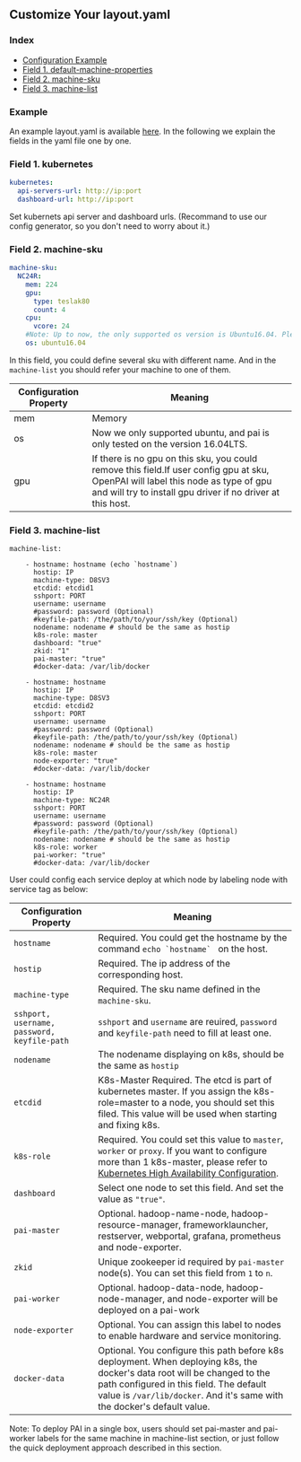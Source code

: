 <!--
  Copyright (c) Microsoft Corporation
  All rights reserved.

  MIT License

  Permission is hereby granted, free of charge, to any person obtaining a copy of this software and associated
  documentation files (the "Software"), to deal in the Software without restriction, including without limitation
  the rights to use, copy, modify, merge, publish, distribute, sublicense, and/or sell copies of the Software, and
  to permit persons to whom the Software is furnished to do so, subject to the following conditions:
  The above copyright notice and this permission notice shall be included in all copies or substantial portions of the Software.

  THE SOFTWARE IS PROVIDED *AS IS*, WITHOUT WARRANTY OF ANY KIND, EXPRESS OR IMPLIED, INCLUDING
  BUT NOT LIMITED TO THE WARRANTIES OF MERCHANTABILITY, FITNESS FOR A PARTICULAR PURPOSE AND
  NONINFRINGEMENT. IN NO EVENT SHALL THE AUTHORS OR COPYRIGHT HOLDERS BE LIABLE FOR ANY CLAIM,
  DAMAGES OR OTHER LIABILITY, WHETHER IN AN ACTION OF CONTRACT, TORT OR OTHERWISE, ARISING FROM,
  OUT OF OR IN CONNECTION WITH THE SOFTWARE OR THE USE OR OTHER DEALINGS IN THE SOFTWARE.
-->

## Customize Your layout.yaml

### Index

- [Configuration Example](#example)
- [Field 1. default-machine-properties](#defaultMachineProperties)
- [Field 2. machine-sku](#machineSku)
- [Field 3. machine-list](#machineList)


### Example <a name="example"></a>

An example layout.yaml is available [here](../../../examples/cluster-configuration/layout.yaml). In the following we explain the fields in the yaml file one by one.

### Field 1. kubernetes <a name="kubernetes"></a>

```YAML
kubernetes:
  api-servers-url: http://ip:port
  dashboard-url: http://ip:port
```

Set kubernets api server and dashboard urls. (Recommand to use our config generator, so you don't need to worry about it.)

### Field 2. machine-sku <a name="machineSku"></a>

```YAML
machine-sku:
  NC24R:
    mem: 224
    gpu:
      type: teslak80
      count: 4
    cpu:
      vcore: 24
    #Note: Up to now, the only supported os version is Ubuntu16.04. Please do not change it here.
    os: ubuntu16.04
```

In this field, you could define several sku with different name. And in the ```machine-list``` you should refer your machine to one of them.

| Configuration Property | Meaning |
| --- | --- |
| mem| Memory|
| os| Now we only supported ubuntu, and pai is only tested on the version 16.04LTS.|
| gpu <a name="gpu_driver"></a>| If there is no gpu on this sku, you could remove this field.If user config gpu at sku, OpenPAI will label this node as type of gpu and will try to install gpu driver if no driver at this host.|

### Field 3. machine-list <a name="machineList"></a>

```
machine-list:

    - hostname: hostname (echo `hostname`)
      hostip: IP
      machine-type: D8SV3
      etcdid: etcdid1
      sshport: PORT
      username: username
      #password: password (Optional)
      #keyfile-path: /the/path/to/your/ssh/key (Optional)
      nodename: nodename # should be the same as hostip
      k8s-role: master
      dashboard: "true"
      zkid: "1"
      pai-master: "true"
      #docker-data: /var/lib/docker

    - hostname: hostname
      hostip: IP
      machine-type: D8SV3
      etcdid: etcdid2
      sshport: PORT
      username: username
      #password: password (Optional)
      #keyfile-path: /the/path/to/your/ssh/key (Optional)
      nodename: nodename # should be the same as hostip
      k8s-role: master
      node-exporter: "true"
      #docker-data: /var/lib/docker

    - hostname: hostname
      hostip: IP
      machine-type: NC24R
      sshport: PORT
      username: username
      #password: password (Optional)
      #keyfile-path: /the/path/to/your/ssh/key (Optional)
      nodename: nodename # should be the same as hostip
      k8s-role: worker
      pai-worker: "true"
      #docker-data: /var/lib/docker
```

User could config each service deploy at which node by labeling node with service tag as below:

| Configuration Property | Meaning |
| --- | --- |
| ```hostname``` | Required. You could get the hostname by the command ```echo `hostname` ``` on the host.|
| ```hostip```| Required. The ip address of the corresponding host.
| ```machine-type``` | Required. The sku name defined in the ```machine-sku```.|
| ```sshport, username, password, keyfile-path``` | ```sshport``` and ```username``` are reuired, ```password``` and ```keyfile-path``` need to fill at least one.|
| ```nodename``` | The nodename displaying on k8s, should be the same as ```hostip```|
| ```etcdid``` | K8s-Master Required. The etcd is part of kubernetes master. If you assign the k8s-role=master to a node, you should set this filed. This value will be used when starting and fixing k8s.|
| ```k8s-role``` | Required. You could set this value to ```master```, ```worker``` or ```proxy```. If you want to configure more than 1 k8s-master, please refer to [Kubernetes High Availability Configuration](./kubernetes-ha.md).|
| ```dashboard``` | Select one node to set this field. And set the value as ``` "true" ```.|
| ```pai-master``` | Optional. hadoop-name-node, hadoop-resource-manager, frameworklauncher, restserver, webportal, grafana, prometheus and node-exporter.|
| ```zkid``` | Unique zookeeper id required by ```pai-master``` node(s). You can set this field from ```1``` to ```n```.|
| ```pai-worker``` | Optional. hadoop-data-node, hadoop-node-manager, and node-exporter will be deployed on a pai-work|
 ```node-exporter``` | Optional. You can assign this label to nodes to enable hardware and service monitoring.|
 ```docker-data``` | Optional. You configure this path before k8s deployment. When deploying k8s, the docker's data root will be changed to the path configured in this field. The default value is ```/var/lib/docker```. And it's same with the docker's default value. |

Note: To deploy PAI in a single box, users should set pai-master and pai-worker labels for the same machine in machine-list section, or just follow the quick deployment approach described in this section.
